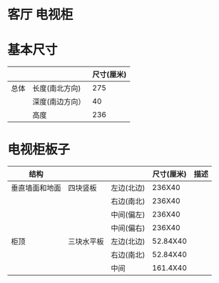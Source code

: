 # 客厅 电视柜

# 基本尺寸
|| | 尺寸(厘米)|
|---|---|---|
|总体|长度(南北方向)| 275|
||深度(南边方向）|40|
||高度|236|

# 电视柜板子
|结构|||尺寸(厘米)|描述|
|---|---|---|---|---|
|垂直墙面和地面|四块竖板|左边(北边)|236X40||
| | |右边(南北)|236X40| |
| | |中间(偏左)|236X40| |
| | |中间(偏右)|236X40| |
|柜顶|三块水平板|左边(北边)|52.84X40||
| | |右边(南北)|52.84X40| |
| | |中间|161.4X40| |


